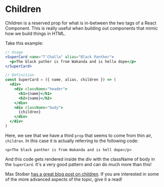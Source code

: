 # Children
Children is a reserved prop for what is in-between the two tags of a React
Component. This is really useful when building out components that mimic how we
build things in HTML.

Take this example:
```jsx
// Usage
<SuperCard name="T'Challa" alias="Black Panther">
  <p>The black pather is from Wakanda and is hella dope</p>
</SuperCard>
```

```jsx
// Definition
const SuperCard = ({ name, alias, children }) => (
  <div>
    <div className="header">
      <h1>{name}</h1>
      <h2>{name}</h2>
    </div>
    <div className="body">
      {children}
    </div>
  </div>
)
```

Here, we see that we have a third `prop` that seems to come from thin air,
`children`. In this case it is actually referring to the following code:

`<p>The black panther is from Wakanda and is hell dope</p>`

And this code gets rendered inside the div with the className of body in the
`SuperCard`. It's a very good pattern and can do much more than this!

Max Stoiber [has a great blog post on
children](https://mxstbr.blog/2017/02/react-children-deepdive/). If you are
interested in some of the more advanced aspects of the topic, give it a read!
